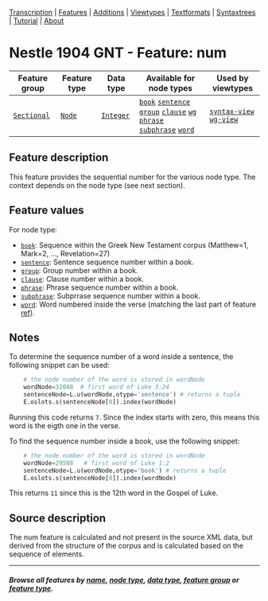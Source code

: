 <a name="start"></a>
<div class="hidden-content">
<a href="../transcription.md">Transcription</a> | <a href="README.md#start">Features</a>  | <a href="../additions/README.md#start">Additions</a> | <a href="../viewtypes.md#start">Viewtypes</a>  | <a href="../textformats.md#start">Textformats</a> |  <a href="../syntaxtrees.md#start">Syntaxtrees</a> | <a href="../tutorial/README.md#start">Tutorial</a>  | <a href="../about.md#start">About</a>
</div>

# Nestle 1904 GNT - Feature: num

Feature group | Feature type | Data type | Available for node types | Used by viewtypes
---  | ---  | --- | --- | ---
[`Sectional`](featuresbygroup.md#sectional-features) | [`Node`](featuresbyfeaturetype.md#node-features) | [`Integer`](featuresbydatatype.md#integer-datatype)  | [`book`](featuresbynodetype.md#book-nodes) [`sentence`](featuresbynodetype.md#sentence-nodes)  [`group`](featuresbynodetype.md#group-nodes) [`clause`](featuresbynodetype.md#clause-nodes) [`wg`](featuresbynodetype.md#wordgroup-nodes) [`phrase`](featuresbynodetype.md#phrase-nodes) [`subphrase`](featuresbynodetype.md#subphrase-nodes)    [`word`](featuresbynodetype.md#word-nodes) | [`syntax-view`](../syntax-view.md#start) [`wg-view`](../wg-view.md#start)

## Feature description 

This feature provides the sequential number for the various node type. The context depends on the node type (see next section).

## Feature values

For node type:
  * [`book`](featuresbynodetype.md#book-nodes): Sequence within the Greek New Testament corpus (Matthew=1, Mark=2, ..., Revelation=27)
  * [`sentence`](featuresbynodetype.md#sentence-nodes): Sentence sequence number within a book.
  * [`group`](featuresbynodetype.md#group-nodes): Group number within a book.
  * [`clause`](featuresbynodetype.md#clause-nodes): Clause number within a book.
  * [`phrase`](featuresbynodetype.md#phrase-nodes): Phrase sequence number within a book.
  * [`subphrase`](featuresbynodetype.md#subphrase-nodes): Subprrase sequence number within a book.
  * [`word`](featuresbynodetype.md#word-nodes): Word numbered inside the verse (matching the last part of feature [ref](ref.md)).

## Notes

To determine the sequence number of a word inside a sentence, the following snippet can be used: 

```python
    # the node number of the word is stored in wordNode
    wordNode=32048  # first word of Luke 3:24
    sentenceNode=L.u(wordNode,otype='sentence') # returns a tuple
    E.oslots.s(sentenceNode[0]).index(wordNode)
```
Running this code returns `7`. Since the index starts with zero, this means this word is the eigth one in the verse.

To find the sequence number inside a book, use the following snippet:

```python
    # the node number of the word is stored in wordNode
    wordNode=29588   # first word of Luke 1:2
    sentenceNode=L.u(wordNode,otype='book') # returns a tuple
    E.oslots.s(sentenceNode[0]).index(wordNode)
```
This returns `11` since this is the 12th word in the Gospel of Luke.

## Source description

The num feature is calculated and not present in the source XML data, but derived from the structure of the  corpus and is calculated based on the sequence of elements.

---
#### *Browse all features by [name](featuresbyname.md#start), [node type](featuresbynodetype.md#start), [data type](featuresbydatatype.md#start), [feature group](featuresbygroup.md#start) or [feature type](featuresbyfeaturetype.md#start).*

